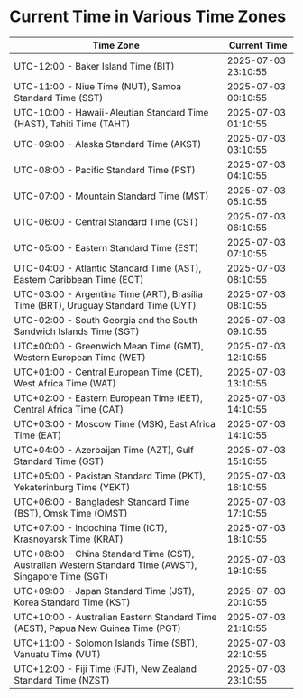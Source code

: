 # Current Time in Various Time Zones

| Time Zone | Current Time |
|-----------|--------------|
| UTC-12:00 - Baker Island Time (BIT) | 2025-07-03 23:10:55 |
| UTC-11:00 - Niue Time (NUT), Samoa Standard Time (SST) | 2025-07-03 00:10:55 |
| UTC-10:00 - Hawaii-Aleutian Standard Time (HAST), Tahiti Time (TAHT) | 2025-07-03 01:10:55 |
| UTC-09:00 - Alaska Standard Time (AKST) | 2025-07-03 03:10:55 |
| UTC-08:00 - Pacific Standard Time (PST) | 2025-07-03 04:10:55 |
| UTC-07:00 - Mountain Standard Time (MST) | 2025-07-03 05:10:55 |
| UTC-06:00 - Central Standard Time (CST) | 2025-07-03 06:10:55 |
| UTC-05:00 - Eastern Standard Time (EST) | 2025-07-03 07:10:55 |
| UTC-04:00 - Atlantic Standard Time (AST), Eastern Caribbean Time (ECT) | 2025-07-03 08:10:55 |
| UTC-03:00 - Argentina Time (ART), Brasília Time (BRT), Uruguay Standard Time (UYT) | 2025-07-03 08:10:55 |
| UTC-02:00 - South Georgia and the South Sandwich Islands Time (SGT) | 2025-07-03 09:10:55 |
| UTC±00:00 - Greenwich Mean Time (GMT), Western European Time (WET) | 2025-07-03 12:10:55 |
| UTC+01:00 - Central European Time (CET), West Africa Time (WAT) | 2025-07-03 13:10:55 |
| UTC+02:00 - Eastern European Time (EET), Central Africa Time (CAT) | 2025-07-03 14:10:55 |
| UTC+03:00 - Moscow Time (MSK), East Africa Time (EAT) | 2025-07-03 14:10:55 |
| UTC+04:00 - Azerbaijan Time (AZT), Gulf Standard Time (GST) | 2025-07-03 15:10:55 |
| UTC+05:00 - Pakistan Standard Time (PKT), Yekaterinburg Time (YEKT) | 2025-07-03 16:10:55 |
| UTC+06:00 - Bangladesh Standard Time (BST), Omsk Time (OMST) | 2025-07-03 17:10:55 |
| UTC+07:00 - Indochina Time (ICT), Krasnoyarsk Time (KRAT) | 2025-07-03 18:10:55 |
| UTC+08:00 - China Standard Time (CST), Australian Western Standard Time (AWST), Singapore Time (SGT) | 2025-07-03 19:10:55 |
| UTC+09:00 - Japan Standard Time (JST), Korea Standard Time (KST) | 2025-07-03 20:10:55 |
| UTC+10:00 - Australian Eastern Standard Time (AEST), Papua New Guinea Time (PGT) | 2025-07-03 21:10:55 |
| UTC+11:00 - Solomon Islands Time (SBT), Vanuatu Time (VUT) | 2025-07-03 22:10:55 |
| UTC+12:00 - Fiji Time (FJT), New Zealand Standard Time (NZST) | 2025-07-03 23:10:55 |
